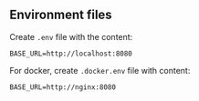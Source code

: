 ## Environment files
Create `.env` file with the content:
```
BASE_URL=http://localhost:8080
```
For docker, create `.docker.env` file with content:
```
BASE_URL=http://nginx:8080
```

[//]: # (TODO: Complete this readme)